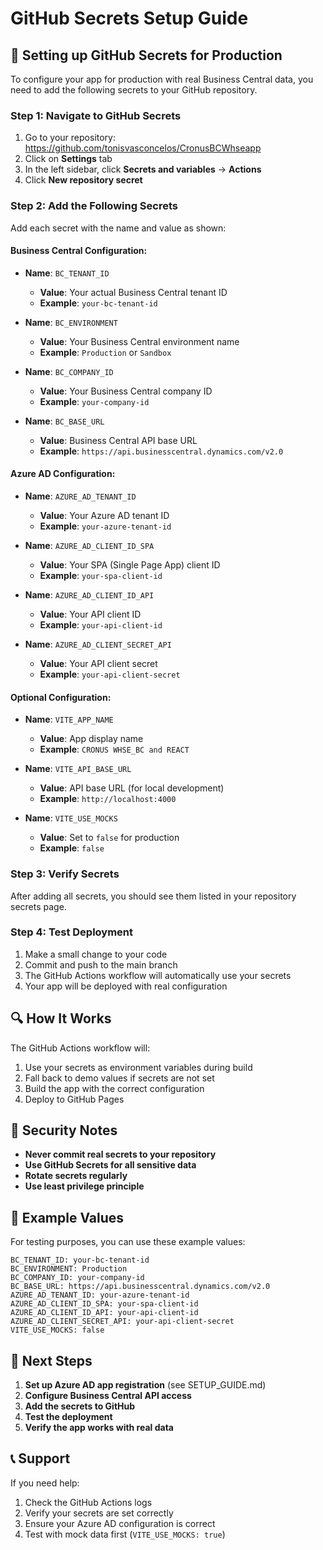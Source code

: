 # GitHub Secrets Setup Guide

## 🔐 Setting up GitHub Secrets for Production

To configure your app for production with real Business Central data, you need to add the following secrets to your GitHub repository.

### Step 1: Navigate to GitHub Secrets

1. Go to your repository: https://github.com/tonisvasconcelos/CronusBCWhseapp
2. Click on **Settings** tab
3. In the left sidebar, click **Secrets and variables** → **Actions**
4. Click **New repository secret**

### Step 2: Add the Following Secrets

Add each secret with the name and value as shown:

#### Business Central Configuration:

- **Name**: `BC_TENANT_ID`
  - **Value**: Your actual Business Central tenant ID
  - **Example**: `your-bc-tenant-id`

- **Name**: `BC_ENVIRONMENT`
  - **Value**: Your Business Central environment name
  - **Example**: `Production` or `Sandbox`

- **Name**: `BC_COMPANY_ID`
  - **Value**: Your Business Central company ID
  - **Example**: `your-company-id`

- **Name**: `BC_BASE_URL`
  - **Value**: Business Central API base URL
  - **Example**: `https://api.businesscentral.dynamics.com/v2.0`

#### Azure AD Configuration:

- **Name**: `AZURE_AD_TENANT_ID`
  - **Value**: Your Azure AD tenant ID
  - **Example**: `your-azure-tenant-id`

- **Name**: `AZURE_AD_CLIENT_ID_SPA`
  - **Value**: Your SPA (Single Page App) client ID
  - **Example**: `your-spa-client-id`

- **Name**: `AZURE_AD_CLIENT_ID_API`
  - **Value**: Your API client ID
  - **Example**: `your-api-client-id`

- **Name**: `AZURE_AD_CLIENT_SECRET_API`
  - **Value**: Your API client secret
  - **Example**: `your-api-client-secret`

#### Optional Configuration:

- **Name**: `VITE_APP_NAME`
  - **Value**: App display name
  - **Example**: `CRONUS WHSE_BC and REACT`

- **Name**: `VITE_API_BASE_URL`
  - **Value**: API base URL (for local development)
  - **Example**: `http://localhost:4000`

- **Name**: `VITE_USE_MOCKS`
  - **Value**: Set to `false` for production
  - **Example**: `false`

### Step 3: Verify Secrets

After adding all secrets, you should see them listed in your repository secrets page.

### Step 4: Test Deployment

1. Make a small change to your code
2. Commit and push to the main branch
3. The GitHub Actions workflow will automatically use your secrets
4. Your app will be deployed with real configuration

## 🔍 How It Works

The GitHub Actions workflow will:

1. Use your secrets as environment variables during build
2. Fall back to demo values if secrets are not set
3. Build the app with the correct configuration
4. Deploy to GitHub Pages

## 🚨 Security Notes

- **Never commit real secrets to your repository**
- **Use GitHub Secrets for all sensitive data**
- **Rotate secrets regularly**
- **Use least privilege principle**

## 📝 Example Values

For testing purposes, you can use these example values:

```
BC_TENANT_ID: your-bc-tenant-id
BC_ENVIRONMENT: Production
BC_COMPANY_ID: your-company-id
BC_BASE_URL: https://api.businesscentral.dynamics.com/v2.0
AZURE_AD_TENANT_ID: your-azure-tenant-id
AZURE_AD_CLIENT_ID_SPA: your-spa-client-id
AZURE_AD_CLIENT_ID_API: your-api-client-id
AZURE_AD_CLIENT_SECRET_API: your-api-client-secret
VITE_USE_MOCKS: false
```

## 🎯 Next Steps

1. **Set up Azure AD app registration** (see SETUP_GUIDE.md)
2. **Configure Business Central API access**
3. **Add the secrets to GitHub**
4. **Test the deployment**
5. **Verify the app works with real data**

## 📞 Support

If you need help:

1. Check the GitHub Actions logs
2. Verify your secrets are set correctly
3. Ensure your Azure AD configuration is correct
4. Test with mock data first (`VITE_USE_MOCKS: true`)
